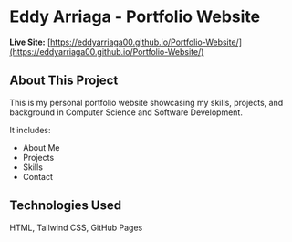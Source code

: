 # Eddy Arriaga - Portfolio Website

**Live Site:** [https://eddyarriaga00.github.io/Portfolio-Website/](https://eddyarriaga00.github.io/Portfolio-Website/)

## About This Project
This is my personal portfolio website showcasing my skills, projects, and background in Computer Science and Software Development.

It includes:
- About Me
- Projects
- Skills
- Contact

## Technologies Used
HTML, Tailwind CSS, GitHub Pages

